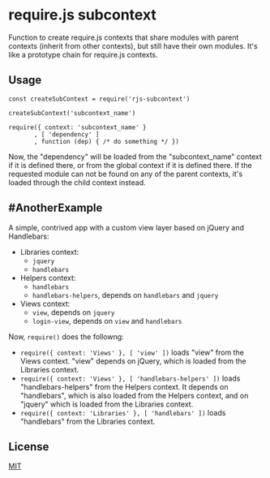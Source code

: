 require.js subcontext
=====================

Function to create require.js contexts that share modules with parent contexts
(inherit from other contexts), but still have their own modules. It's like a
prototype chain for require.js contexts.

## Usage

```
const createSubContext = require('rjs-subcontext')

createSubContext('subcontext_name')

require({ context: 'subcontext_name' }
       , [ 'dependency' ]
       , function (dep) { /* do something */ })
```

Now, the "dependency" will be loaded from the "subcontext_name" context if it is
defined there, or from the global context if it is defined there. If the
requested module can not be found on any of the parent contexts, it's loaded
through the child context instead.

## #AnotherExample

A simple, contrived app with a custom view layer based on jQuery and Handlebars:

 * Libraries context:
   * `jquery`
   * `handlebars`
 * Helpers context:
   * `handlebars`
   * `handlebars-helpers`, depends on `handlebars` and `jquery`
 * Views context:
   * `view`, depends on `jquery`
   * `login-view`, depends on `view` and `handlebars`

Now, `require()` does the followng:

 * `require({ context: 'Views' }, [ 'view' ])` loads "view" from the Views
   context. "view" depends on jQuery, which is loaded from the Libraries
   context.
 * `require({ context: 'Views' }, [ 'handlebars-helpers' ])` loads
   "handlebars-helpers" from the Helpers context. It depends on "handlebars",
   which is also loaded from the Helpers context, and on "jquery" which is
   loaded from the Libraries context.
 * `require({ context: 'Libraries' }, [ 'handlebars' ])` loads "handlebars" from
   the Libraries context.

## License

[MIT](./LICENSE)
